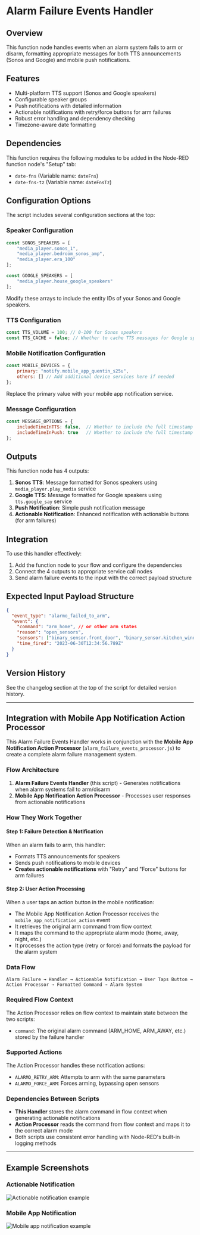 # Alarm Failure Events Handler

## Overview

This function node handles events when an alarm system fails to arm or disarm, formatting appropriate messages for both TTS announcements (Sonos and Google) and mobile push notifications.

## Features

- Multi-platform TTS support (Sonos and Google speakers)
- Configurable speaker groups
- Push notifications with detailed information
- Actionable notifications with retry/force buttons for arm failures
- Robust error handling and dependency checking
- Timezone-aware date formatting

## Dependencies

This function requires the following modules to be added in the Node-RED function node's "Setup" tab:

- `date-fns` (Variable name: `dateFns`)
- `date-fns-tz` (Variable name: `dateFnsTz`)

## Configuration Options

The script includes several configuration sections at the top:

### Speaker Configuration

```javascript
const SONOS_SPEAKERS = [
    "media_player.sonos_1",
    "media_player.bedroom_sonos_amp",
    "media_player.era_100"
];

const GOOGLE_SPEAKERS = [
    "media_player.house_google_speakers"
];
```

Modify these arrays to include the entity IDs of your Sonos and Google speakers.

### TTS Configuration

```javascript
const TTS_VOLUME = 100; // 0-100 for Sonos speakers
const TTS_CACHE = false; // Whether to cache TTS messages for Google speakers
```

### Mobile Notification Configuration

```javascript
const MOBILE_DEVICES = {
    primary: "notify.mobile_app_quentin_s25u",
    others: [] // Add additional device services here if needed
};
```

Replace the primary value with your mobile app notification service.

### Message Configuration

```javascript
const MESSAGE_OPTIONS = {
    includeTimeInTTS: false,  // Whether to include the full timestamp in TTS announcements
    includeTimeInPush: true   // Whether to include the full timestamp in push notifications
};
```

## Outputs

This function node has 4 outputs:

1. **Sonos TTS**: Message formatted for Sonos speakers using `media_player.play_media` service
2. **Google TTS**: Message formatted for Google speakers using `tts.google_say` service
3. **Push Notification**: Simple push notification message
4. **Actionable Notification**: Enhanced notification with actionable buttons (for arm failures)

## Integration

To use this handler effectively:

1. Add the function node to your flow and configure the dependencies
2. Connect the 4 outputs to appropriate service call nodes
3. Send alarm failure events to the input with the correct payload structure

## Expected Input Payload Structure

```json
{
  "event_type": "alarmo_failed_to_arm",
  "event": {
    "command": "arm_home", // or other arm states
    "reason": "open_sensors",
    "sensors": ["binary_sensor.front_door", "binary_sensor.kitchen_window"],
    "time_fired": "2023-06-30T12:34:56.789Z"
  }
}
```

## Version History

See the changelog section at the top of the script for detailed version history.

---

## Integration with Mobile App Notification Action Processor

This Alarm Failure Events Handler works in conjunction with the **Mobile App Notification Action Processor** (`alarm_failure_events_processor.js`) to create a complete alarm failure management system.

### Flow Architecture

1. **Alarm Failure Events Handler** (this script) - Generates notifications when alarm systems fail to arm/disarm
2. **Mobile App Notification Action Processor** - Processes user responses from actionable notifications

### How They Work Together

#### Step 1: Failure Detection & Notification

When an alarm fails to arm, this handler:

- Formats TTS announcements for speakers
- Sends push notifications to mobile devices
- **Creates actionable notifications** with "Retry" and "Force" buttons for arm failures

#### Step 2: User Action Processing

When a user taps an action button in the mobile notification:

- The Mobile App Notification Action Processor receives the `mobile_app_notification_action` event
- It retrieves the original arm command from flow context
- It maps the command to the appropriate alarm mode (home, away, night, etc.)
- It processes the action type (retry or force) and formats the payload for the alarm system

### Data Flow

```text
Alarm Failure → Handler → Actionable Notification → User Taps Button → 
Action Processor → Formatted Command → Alarm System
```

### Required Flow Context

The Action Processor relies on flow context to maintain state between the two scripts:

- `command`: The original alarm command (ARM_HOME, ARM_AWAY, etc.) stored by the failure handler

### Supported Actions

The Action Processor handles these notification actions:

- `ALARMO_RETRY_ARM`: Attempts to arm with the same parameters
- `ALARMO_FORCE_ARM`: Forces arming, bypassing open sensors

### Dependencies Between Scripts

- **This Handler** stores the alarm command in flow context when generating actionable notifications
- **Action Processor** reads the command from flow context and maps it to the correct alarm mode
- Both scripts use consistent error handling with Node-RED's built-in logging methods

---

## Example Screenshots

### Actionable Notification

![Actionable notification example](docs/images/notification_example1.png)

### Mobile App Notification

![Mobile app notification example](docs/images/notification_example2.png)
